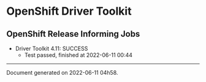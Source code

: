 
OpenShift Driver Toolkit
========================

OpenShift Release Informing Jobs
--------------------------------



* Driver Toolkit 4.11: SUCCESS
  - Test passed, finished at 2022-06-11 00:44






---
Document generated on 2022-06-11 04h58.
